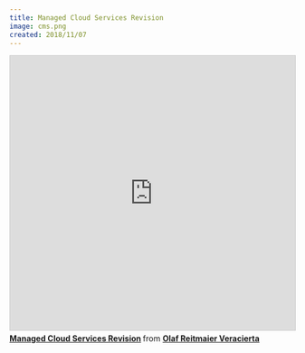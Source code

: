 ```yaml
---
title: Managed Cloud Services Revision
image: cms.png
created: 2018/11/07
---
```


<div class="text-center">
<iframe src="https://www.slideshare.net/slideshow/embed_code/key/6WALIJp8rXy93c" width="595" height="485" frameborder="0" marginwidth="0" marginheight="0" scrolling="no" style="border:1px solid #CCC; border-width:1px; margin-bottom:5px; max-width: 100%;" allowfullscreen> </iframe> <div style="margin-bottom:5px"> <strong> <a href="https://www.slideshare.net/olafrv/managed-cloud-services-revision" title="Managed Cloud Services Revision" target="_blank">Managed Cloud Services Revision</a> </strong> from <strong><a href="https://www.slideshare.net/olafrv" target="_blank">Olaf Reitmaier Veracierta</a></strong> </div>
</div>
